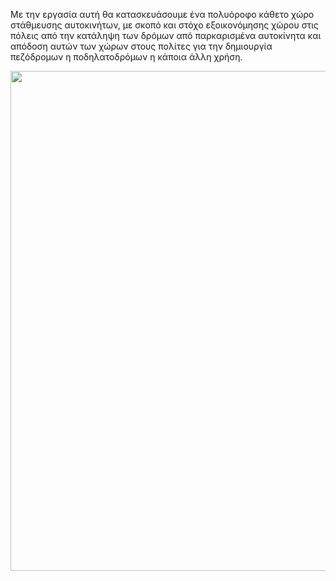 Με την εργασία αυτή θα κατασκευάσουμε ένα πολυόροφο κάθετο χώρο στάθμευσης αυτοκινήτων, με σκοπό και στόχο εξοικονόμησης χώρου στις πόλεις από την κατάληψη των δρόμων από παρκαρισμένα αυτοκίνητα και απόδοση αυτών των χώρων στους πολίτες για την δημιουργία πεζόδρομων η ποδηλατοδρόμων η κάποια άλλη χρήση.

[<img src = image/IMG_20250226_120615.jpg width = 800>](https://github.com/6geltrik/vertical-car-parking/blob/main/image/IMG_20250226_120615.jpg)
